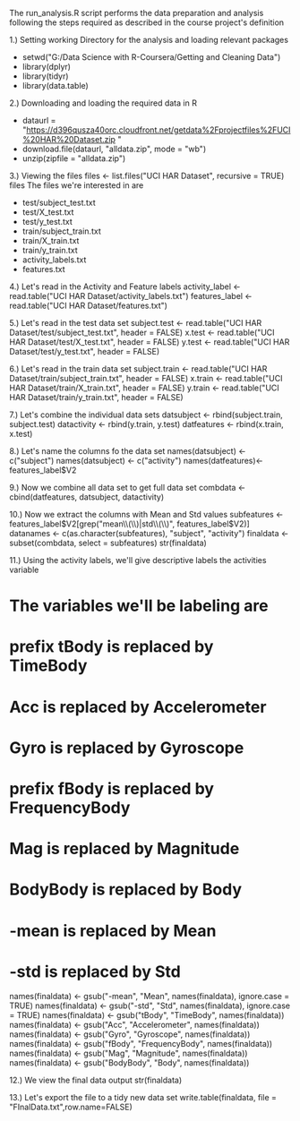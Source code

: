 The run_analysis.R script performs the data preparation and analysis following  the steps required as described in the course project's definition

1.) Setting working Directory for the analysis and loading relevant packages
- setwd("G:/Data Science with R-Coursera/Getting and Cleaning Data")
- library(dplyr)
- library(tidyr)
- library(data.table)

2.)  Downloading and loading the required data in R
- dataurl = "https://d396qusza40orc.cloudfront.net/getdata%2Fprojectfiles%2FUCI%20HAR%20Dataset.zip "
- download.file(dataurl, "alldata.zip", mode = "wb")
- unzip(zipfile = "alldata.zip")

3.) Viewing the files
files <- list.files("UCI HAR Dataset", recursive = TRUE)
files
The files we're interested in are

- test/subject_test.txt
- test/X_test.txt
- test/y_test.txt
- train/subject_train.txt
- train/X_train.txt
- train/y_train.txt
- activity_labels.txt
- features.txt

4.) Let's read in the Activity and Feature labels
activity_label <- read.table("UCI HAR Dataset/activity_labels.txt")
features_label <- read.table("UCI HAR Dataset/features.txt")

5.) Let's read in the test data set
subject.test <- read.table("UCI HAR Dataset/test/subject_test.txt", header = FALSE)
x.test <- read.table("UCI HAR Dataset/test/X_test.txt", header = FALSE)
y.test <- read.table("UCI HAR Dataset/test/y_test.txt", header = FALSE)


6.) Let's read in the train data set
subject.train <- read.table("UCI HAR Dataset/train/subject_train.txt", header = FALSE)
x.train <- read.table("UCI HAR Dataset/train/X_train.txt", header = FALSE)
y.train <- read.table("UCI HAR Dataset/train/y_train.txt", header = FALSE)


7.) Let's combine the individual data sets
datsubject <- rbind(subject.train, subject.test)
datactivity <- rbind(y.train, y.test)
datfeatures <- rbind(x.train, x.test)

8.) Let's name the columns fo the data set
names(datsubject) <- c("subject")
names(datsubject) <- c("activity")
names(datfeatures)<- features_label$V2

9.) Now we combine all data set to get full data set
combdata <- cbind(datfeatures, datsubject, datactivity)


10.) Now we extract the columns with Mean and Std values
subfeatures <- features_label$V2[grep("mean\\(\\)|std\\(\\)", features_label$V2)]
datanames <- c(as.character(subfeatures), "subject", "activity")
finaldata <- subset(combdata, select = subfeatures)
str(finaldata)

11.) Using the activity labels, we'll give descriptive labels the activities variable
# The variables we'll be labeling are
# prefix tBody is replaced by TimeBody
# Acc is replaced by Accelerometer
# Gyro is replaced by Gyroscope
# prefix fBody is replaced by FrequencyBody
# Mag is replaced by Magnitude
# BodyBody is replaced by Body
# -mean is replaced by Mean
# -std is replaced by Std

names(finaldata) <- gsub("-mean", "Mean", names(finaldata), ignore.case = TRUE)
names(finaldata) <- gsub("-std", "Std", names(finaldata), ignore.case = TRUE)
names(finaldata) <- gsub("tBody", "TimeBody", names(finaldata))
names(finaldata) <- gsub("Acc", "Accelerometer", names(finaldata))
names(finaldata) <- gsub("Gyro", "Gyroscope", names(finaldata))
names(finaldata) <- gsub("fBody", "FrequencyBody", names(finaldata))
names(finaldata) <- gsub("Mag", "Magnitude", names(finaldata))
names(finaldata) <- gsub("BodyBody", "Body", names(finaldata))

12.) We view the final data output
str(finaldata)

13.) Let's export the file to a tidy new data set
write.table(finaldata, file = "FInalData.txt",row.name=FALSE)



